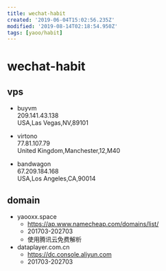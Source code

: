 ```yaml
---
title: wechat-habit
created: '2019-06-04T15:02:56.235Z'
modified: '2019-08-14T02:18:54.950Z'
tags: [yaoo/habit]
---
```


# wechat-habit

## vps
- buyvm   
209.141.43.138    
USA,Las Vegas,NV,89101

- virtono  
77.81.107.79    
United Kingdom,Manchester,12,M40

- bandwagon  
67.209.184.168    
USA,Los Angeles,CA,90014

## domain

- yaooxx.space
    - https://ap.www.namecheap.com/domains/list/
    - 201703-202703
    - 使用腾讯云免费解析
- dataplayer.com.cn
    - https://dc.console.aliyun.com
    - 201703-202703
